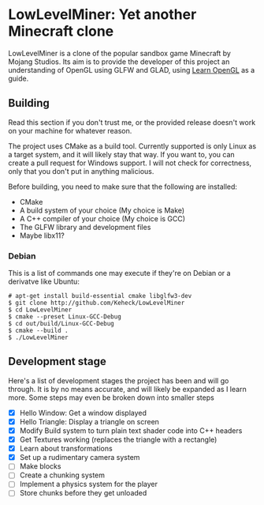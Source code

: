 # LowLevelMiner: Yet another Minecraft clone

LowLevelMiner is a clone of the popular sandbox game Minecraft by Mojang
Studios. Its aim is to provide the developer of this project an understanding
of OpenGL using GLFW and GLAD, using [Learn OpenGL](https://learnopengl.com/)
as a guide.

## Building

Read this section if you don't trust me, or the provided release doesn't work
on your machine for whatever reason.

The project uses CMake as a build tool. Currently supported is only Linux as a
target system, and it will likely stay that way. If you want to, you can create
a pull request for Windows support. I will not check for correctness, only that
you don't put in anything malicious.

Before building, you need to make sure that the following are installed:
* CMake
* A build system of your choice (My choice is Make)
* A C++ compiler of your choice (My choice is GCC)
* The GLFW library and development files
* Maybe libx11?

### Debian

This is a list of commands one may execute if they're on Debian or a derivatve
like Ubuntu:

```
# apt-get install build-essential cmake libglfw3-dev
$ git clone http://github.com/Keheck/LowLevelMiner
$ cd LowLevelMiner
$ cmake --preset Linux-GCC-Debug
$ cd out/build/Linux-GCC-Debug
$ cmake --build .
$ ./LowLevelMiner
```

## Development stage

Here's a list of development stages the project has been and will go through.
It is by no means accurate, and will likely be expanded as I learn more. Some
steps may even be broken down into smaller steps

* [X] Hello Window: Get a window displayed
* [X] Hello Triangle: Display a triangle on screen
* [X] Modify Build system to turn plain text shader code into C++ headers
* [X] Get Textures working (replaces the triangle with a rectangle)
* [X] Learn about transformations
* [X] Set up a rudimentary camera system
* [ ] Make blocks
* [ ] Create a chunking system
* [ ] Implement a physics system for the player
* [ ] Store chunks before they get unloaded